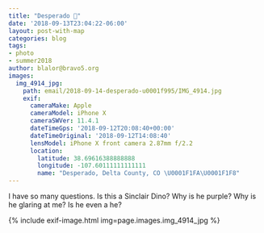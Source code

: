 ```yaml
---
title: "Desperado 🦕"
date: '2018-09-13T23:04:22-06:00'
layout: post-with-map
categories: blog
tags:
- photo
- summer2018
author: blalor@bravo5.org
images:
  img_4914_jpg:
    path: email/2018-09-14-desperado-u0001f995/IMG_4914.jpg
    exif:
      cameraMake: Apple
      cameraModel: iPhone X
      cameraSWVer: 11.4.1
      dateTimeGps: '2018-09-12T20:08:40+00:00'
      dateTimeOriginal: '2018-09-12T14:08:40'
      lensModel: iPhone X front camera 2.87mm f/2.2
      location:
        latitude: 38.69616388888888
        longitude: -107.60111111111111
        name: "Desperado, Delta County, CO \U0001F1FA\U0001F1F8"
---
```


I have so many questions. Is this a Sinclair Dino? Why is he purple? Why is he glaring at me? Is he even a he?

{% include exif-image.html img=page.images.img_4914_jpg %}
